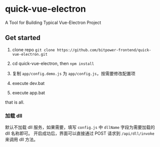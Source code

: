 # quick-vue-electron
A Tool for Building Typical Vue-Electron Project

## Get started

1. clone repo
`git clone https://github.com/bitpower-frontend/quick-vue-electron.git`

2. cd quick-vue-electron, then `npm install`

3. 复制 `app/config.demo.js` 为 `app/config.js`，按需要修改配置项

3. execute dev.bat

4. execute app.bat

that is all.

### 加载 dll
默认不加载 dll 服务，如果需要，填写 `config.js` 中 `dllName` 字段为需要加载的 dll 名称即可。
开启成功后，界面可以直接通过 POST 请求到 `/api/dll/invoke` 来调用 dll 方法。
